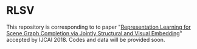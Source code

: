 # RLSV
This repository is corresponding to to paper "[Representation Learning for Scene Graph Completion via Jointly Structural and Visual Embedding](https://sysulic.github.io/RLSV/IJCAI18_RLSV.pdf)" accepted by IJCAI 2018. Codes and data will be provided soon.